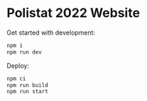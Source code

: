 # Polistat 2022 Website

Get started with development:
```sh
npm i
npm run dev
```

Deploy:
```sh
npm ci
npm run build
npm run start
```
